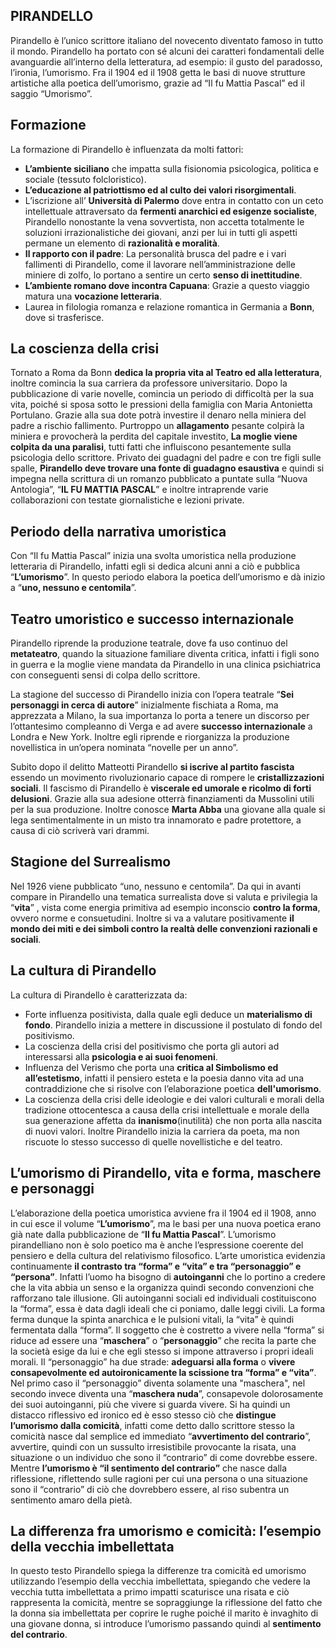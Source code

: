 ## PIRANDELLO

Pirandello è l’unico scrittore italiano del novecento diventato famoso in tutto il mondo. Pirandello ha portato con sé alcuni dei caratteri fondamentali delle avanguardie all’interno della letteratura, ad esempio: il gusto del paradosso, l’ironia, l’umorismo.
Fra il 1904 ed il 1908 getta le basi di nuove strutture artistiche alla poetica dell’umorismo, grazie ad “Il fu Mattia Pascal” ed il saggio “Umorismo”.


## Formazione

La formazione di Pirandello è influenzata da molti fattori:

- **L’ambiente siciliano** che impatta sulla fisionomia psicologica, politica e sociale (tessuto folcloristico).
- **L’educazione al patriottismo ed al culto dei valori risorgimentali**.
- L’iscrizione all’ **Università di Palermo** dove entra in contatto con un ceto intellettuale attraversato da **fermenti anarchici ed esigenze socialiste**, Pirandello nonostante la vena sovvertista, non accetta totalmente le soluzioni irrazionalistiche dei giovani, anzi per lui in tutti gli aspetti permane un elemento di **razionalità e moralità**.
- **Il rapporto con il padre**: La personalità brusca del padre e i vari fallimenti di Pirandello, come il lavorare nell’amministrazione delle miniere di zolfo, lo portano a sentire un certo **senso di inettitudine**.
- **L’ambiente romano dove incontra Capuana**: Grazie a questo viaggio matura una **vocazione letteraria**.
- Laurea in filologia romanza e relazione romantica in Germania a **Bonn**, dove si trasferisce.


## La coscienza della crisi

Tornato a Roma da Bonn **dedica la propria vita al Teatro ed alla letteratura**, inoltre comincia la sua carriera da professore universitario. Dopo la pubblicazione di varie novelle, comincia un periodo di difficoltà per la sua vita, poiché si sposa sotto le pressioni della famiglia con Maria Antonietta Portulano. Grazie alla sua dote potrà investire il denaro nella miniera del padre a rischio fallimento. Purtroppo un **allagamento** pesante colpirà la miniera e provocherà la perdita del capitale investito, **La moglie viene colpita da una paralisi**, tutti fatti che influiscono pesantemente sulla psicologia dello scrittore. Privato dei guadagni del padre e con tre figli sulle spalle, **Pirandello deve trovare una fonte di guadagno esaustiva** e quindi si impegna nella scrittura di un romanzo pubblicato a puntate sulla “Nuova Antologia”, “**IL FU MATTIA PASCAL**” e inoltre intraprende varie collaborazioni con testate giornalistiche e lezioni private.

## Periodo della narrativa umoristica

Con “Il fu Mattia Pascal” inizia una svolta umoristica nella produzione letteraria di Pirandello, infatti egli si dedica alcuni anni a ciò e pubblica “**L’umorismo**”. In questo periodo elabora la poetica dell’umorismo e dà inizio a “**uno, nessuno e centomila**”.

## Teatro umoristico e successo internazionale

Pirandello riprende la produzione teatrale, dove fa uso continuo del **metateatro**, quando la situazione familiare diventa critica, infatti i figli sono in guerra e la moglie viene mandata da Pirandello in una clinica psichiatrica con conseguenti sensi di colpa dello scrittore.

La stagione del successo di Pirandello inizia con l’opera teatrale “**Sei personaggi in cerca di autore**” inizialmente fischiata a Roma, ma apprezzata a Milano, la sua importanza lo porta a tenere un discorso per l’ottantesimo compleanno di Verga e ad avere **successo internazionale** a Londra e New York.
Inoltre egli riprende e riorganizza la produzione novellistica in un’opera nominata “novelle per un anno”.

Subito dopo il delitto Matteotti Pirandello **si iscrive al partito fascista** essendo un movimento rivoluzionario capace di rompere le **cristallizzazioni sociali**. Il fascismo di Pirandello è **viscerale ed umorale e ricolmo di forti delusioni**. Grazie alla sua adesione otterrà finanziamenti da Mussolini utili per la sua produzione. Inoltre conosce **Marta Abba** una giovane alla quale si lega sentimentalmente in un misto tra innamorato e padre protettore, a causa di ciò scriverà vari drammi.

## Stagione del Surrealismo

Nel 1926 viene pubblicato “uno, nessuno e centomila”. Da qui in avanti compare in Pirandello una tematica surrealista dove si valuta e privilegia la “**vita**” , vista come energia primitiva ad esempio inconscio **contro la forma**, ovvero norme e consuetudini. Inoltre si va a valutare positivamente **il mondo dei miti e dei simboli contro la realtà delle convenzioni razionali e sociali**.


## La cultura di Pirandello

La cultura di Pirandello è caratterizzata da:

- Forte influenza positivista, dalla quale egli deduce un **materialismo di fondo**. Pirandello inizia a mettere in discussione il postulato di fondo del positivismo.
- La coscienza della crisi del positivismo che porta gli autori ad interessarsi alla **psicologia e ai suoi fenomeni**.
- Influenza del Verismo che porta una **critica al Simbolismo ed all’estetismo**, infatti il pensiero esteta e la poesia danno vita ad una contraddizione che si risolve con l’elaborazione poetica **dell'umorismo**.
- La coscienza della crisi delle ideologie e dei valori culturali e morali della tradizione ottocentesca a causa della crisi intellettuale e morale della sua generazione affetta da **inanismo**(inutilità) che non porta alla nascita di nuovi valori.
Inoltre Pirandello inizia la carriera da poeta, ma non riscuote lo stesso successo di quelle novellistiche e del teatro.

## L’umorismo di Pirandello, vita e forma, maschere e personaggi

L’elaborazione della poetica umoristica avviene fra il 1904 ed il 1908, anno in cui esce il volume “**L’umorismo**”, ma le basi per una nuova poetica erano già nate dalla pubblicazione de “**Il fu Mattia Pascal**”.
L’umorismo pirandelliano non è solo poetico ma è anche l’espressione coerente del pensiero e della cultura del relativismo filosofico.
L’arte umoristica evidenzia continuamente **il contrasto tra “forma” e “vita” e tra “personaggio” e “persona”**. Infatti l’uomo ha bisogno di **autoinganni** che lo portino a credere che la vita abbia un senso e la organizza quindi secondo convenzioni che rafforzano tale illusione.
Gli autoinganni sociali ed individuali costituiscono la “forma”, essa è data dagli ideali che ci poniamo, dalle leggi civili. La forma ferma dunque la spinta anarchica e le pulsioni vitali, la “vita” è quindi fermentata dalla “forma”.
Il soggetto che è costretto a vivere nella “forma” si riduce ad essere una “**maschera**” o “**personaggio**” che recita la parte che la società esige da lui e che egli stesso si impone attraverso i propri ideali morali. Il “personaggio” ha due strade: **adeguarsi alla forma** o **vivere consapevolmente ed autoironicamente la scissione tra “forma” e “vita”**.  Nel primo caso il “personaggio” diventa solamente una "maschera", nel secondo invece diventa una “**maschera nuda**”, consapevole dolorosamente dei suoi autoinganni, più che vivere si guarda vivere. Si ha quindi un distacco riflessivo ed ironico ed è esso stesso ciò che **distingue l’umorismo dalla comicità**, infatti come detto dallo scrittore stesso la comicità nasce dal semplice ed immediato “**avvertimento del contrario**”, avvertire, quindi con un sussulto irresistibile provocante la risata, una situazione o un individuo che sono il “contrario” di come dovrebbe essere. Mentre **l’umorismo è “il sentimento del contrario”** che nasce dalla riflessione, riflettendo sulle ragioni per cui una persona o una situazione sono il “contrario” di ciò che dovrebbero essere, al riso subentra un sentimento amaro della pietà.

## La differenza fra umorismo e comicità: l’esempio della vecchia imbellettata

In questo testo Pirandello spiega la differenze tra comicità ed umorismo utilizzando l’esempio della vecchia imbellettata, spiegando che vedere la vecchia tutta imbellettata a primo impatti scaturisce una risata e ciò rappresenta la comicità, mentre se sopraggiunge la riflessione del fatto che la donna sia imbellettata per coprire le rughe poiché il marito è invaghito di una giovane donna, si introduce l’umorismo passando quindi al **sentimento del contrario**.
